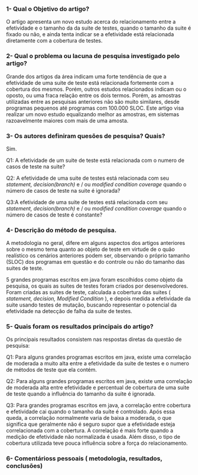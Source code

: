 
### 1- Qual o Objetivo do artigo?
 O artigo apresenta um novo estudo acerca do relacionamento entre a efetividade e o tamanho da da suite de testes, quando o tamanho da suite é fixado ou não, e ainda tenta indicar se a efetividade está relacionada diretamente com a cobertura de testes.

### 2- Qual o problema ou lacuna de pesquisa  investigado pelo artigo?
  Grande dos artigos da área indicam uma forte tendência de que a efetividade de uma suite de teste está relacionada fortemente com a cobertura dos mesmos. Porém, outros estudos relacionados indicam ou o oposto, ou uma fraca relação entre os dois termos. Porém, as amostras utilizadas entre as pesquisas anteriores não são muito similares, desde programas pequenos até programas com 100.000 SLOC. Este artigo visa realizar um novo estudo equalizando melhor as amostras, em sistemas razoavelmente maiores com mais de uma amosta.

### 3- Os autores definiram quesões de pesquisa? Quais?
  Sim.

  Q1: A efetividade de um suite de teste está relacionada com o numero de casos de teste na suite?

  Q2: A efetividade de uma suite de testes está relacionada com seu *statement, decision(branch)* e / ou *modified condition coverage* quando o número de casos de teste na suite é ignorada?

  Q3:A efetividade de uma suite de testes está relacionada com seu *statement, decision(branch)* e / ou *modified condition coverage* quando o número de casos de teste é constante?

###  4- Descrição do método de pesquisa.
  A metodologia no geral, difere em alguns aspectos dos artigos anteriores sobre o mesmo tema quanto ao objeto de teste  em virtude de o quão realístico os cenários anteriores podem ser, observando o próprio tamanho (SLOC) dos programas em questão e do controle  ou não do tamanho das suites de teste.

  5 grandes programas escritos em java foram escolhidos como objeto da pesquisa, os quais as suites de testes foram criados por desenvolvedores. Foram criadas as suites de teste, calculada a cobertura das suites ( *statement, decision, Modified Condition* ), e depois medida a efetividade da suite usando testes de mutação, buscando representar o potencial da efetividade na detecção de falha da suite de testes.


### 5- Quais foram os resultados principais do artigo?
   Os principais resultados consistem nas respostas diretas da questão de pesquisa:

   Q1: Para alguns grandes programas escritos em java, existe uma correlação de moderada a muito alta entre a efetividade da suite de testes e o numero de métodos de teste que ela contém.

   Q2: Para alguns grandes programas escritos em java, existe uma correlação de moderada  alta entre efetividade e percentual de cobertura de uma suite de teste quando a influência do tamanho da suite é ignorada.

   Q3:  Para grandes programas escritos em java, a correlação entre cobertura e efetividade cai quando o tamanho da suíte é controlado. Após essa queda, a correlação normalmente varia de baixa a moderada, o que significa que geralmente não é seguro supor que a efetividade esteja correlacionada com a cobertura. A correlação é mais forte quando a medição de efetividade não normalizada é usada. Além disso, o tipo de cobertura utilizada teve pouca influência sobre a força do relacionamento.


### 6- Comentárioss pessoais ( metodologia, resultados, conclusões)
